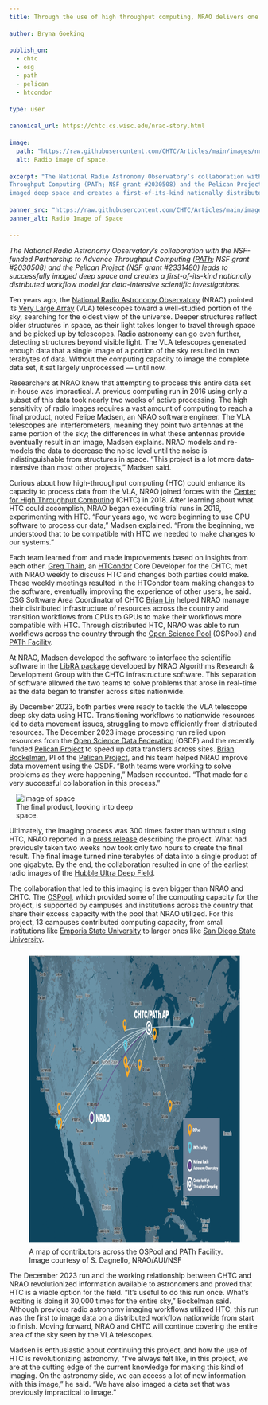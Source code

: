 ```yaml
---
title: Through the use of high throughput computing, NRAO delivers one of the deepest radio images of space

author: Bryna Goeking

publish_on:
  - chtc
  - osg
  - path
  - pelican
  - htcondor
  
type: user

canonical_url: https://chtc.cs.wisc.edu/nrao-story.html

image:
  path: "https://raw.githubusercontent.com/CHTC/Articles/main/images/nrao-vla.png"
  alt: Radio image of space.
  
excerpt: "The National Radio Astronomy Observatory’s collaboration with the NSF-funded Partnership to Advance 
Throughput Computing (PATh; NSF grant #2030508) and the Pelican Project (NSF grant #2331480) leads to successfully
imaged deep space and creates a first-of-its-kind nationally distributed workflow model for data-intensive scientific investigations."

banner_src: "https://raw.githubusercontent.com/CHTC/Articles/main/images/nrao-vla.png"
banner_alt: Radio Image of Space

---
```


*The National Radio Astronomy Observatory’s collaboration with the NSF-funded Partnership to Advance Throughput Computing 
([PATh](https://path-cc.io/); NSF grant #2030508) and the Pelican Project (NSF grant #2331480)  leads to successfully imaged deep 
space and creates a first-of-its-kind nationally distributed workflow model for data-intensive scientific investigations.*


Ten years ago, the [National Radio Astronomy Observatory](https://public.nrao.edu/) (NRAO) pointed its
[Very Large Array](https://public.nrao.edu/telescopes/vla/) (VLA) telescopes toward a well-studied portion of the sky, searching for the
oldest view of the universe. Deeper structures reflect older structures in space, as their light takes longer to travel through space 
and be picked up by telescopes. Radio astronomy can go even further, detecting structures beyond visible light. The VLA 
telescopes generated enough data that a single image of a portion of the sky resulted in two terabytes of data. Without the 
computing capacity to image the complete data set, it sat largely unprocessed — until now.  


Researchers at NRAO knew that attempting to process this entire data set in-house was impractical. A previous computing run in 2016 using only a subset of this data took nearly two weeks of active processing. The high sensitivity of radio images requires a vast amount of computing to reach a final product, noted Felipe Madsen, an 
NRAO software engineer. The VLA telescopes are interferometers, meaning they point two antennas at the same portion of the 
sky; the differences in what these antennas provide eventually result in an image, Madsen explains. NRAO models and re-models 
the data to decrease the noise level until the noise is indistinguishable from structures in space. “This project is a lot 
more data-intensive than most other projects,” Madsen said. 

Curious about how high-throughput computing (HTC) could enhance its capacity to process data from the VLA, NRAO joined 
forces with the [Center for High Throughput Computing](https://chtc.cs.wisc.edu/) (CHTC) in 2018. After learning about 
what HTC could accomplish, NRAO began executing trial runs in 2019, experimenting with HTC. “Four years ago, we were 
beginning to use GPU software to process our data,” Madsen explained. “From the beginning, we understood that to be 
compatible with HTC we needed to make changes to our systems.”


Each team learned from and made improvements based on insights from each other. [Greg Thain](https://www.cs.wisc.edu/staff/thain-gregory/),
an [HTCondor](https://htcondor.org/) Core Developer for the CHTC, met with NRAO weekly to discuss HTC and changes both parties 
could make. These weekly meetings resulted in the HTCondor team making changes to the software, eventually improving the 
experience of other users, he said. OSG Software Area Coordinator of CHTC [Brian Lin](https://www.cs.wisc.edu/staff/lin-brian/) 
helped NRAO manage their distributed infrastructure of resources across the country and transition workflows from CPUs to GPUs 
to make their workflows more compatible with HTC. Through distributed HTC, NRAO was able to run workflows across the country through the
[Open Science Pool](https://osg-htc.org/services/open_science_pool.html) (OSPool) and 
[PATh Facility](https://path-cc.io/facility/index.html).


At NRAO, Madsen developed the software to interface the scientific software in the [LibRA package](https://github.com/ardg-nrao/libra)
developed by NRAO Algorithms Research & Development Group with the CHTC infrastructure software. This separation of software 
allowed the two teams to solve problems that arose in real-time as the data began to transfer across sites nationwide.


By December 2023, both parties were ready to tackle the VLA telescope deep sky data using HTC. Transitioning workflows to
nationwide resources led to data movement issues, struggling to move efficiently from distributed resources. The December 
2023 image processing run relied upon resources from the [Open Science Data Federation](https://osg-htc.org/services/osdf.html) 
(OSDF) and the recently funded [Pelican Project](https://chtc.cs.wisc.edu/the-pelican-project.html) to speed up data 
transfers across sites. [Brian Bockelman](https://morgridge.org/profile/brian-bockelman/), PI of the 
[Pelican Project](https://pelicanplatform.org/), and his team helped NRAO improve data movement using the OSDF. “Both teams 
were working to solve problems as they were happening,” Madsen recounted. “That made for a very successful collaboration 
in this process.”

  
 <figure class="figure float-end" style="margin-left: 1em; width: 250px;">
  <img src="https://raw.githubusercontent.com/CHTC/Articles/main/images/nrao-vla.png" class="figure-img img-fluid rounded" alt="Image of
    space" width="250px">
   <figcaption class="figure-caption">The final product, looking into deep space.<br/></figcaption>
</figure>


Ultimately, the imaging process was 300 times faster than without using HTC, NRAO reported in 
a [press release](https://public.nrao.edu/news/astronomers-study-the-universe-300-times-faster/) describing 
the project. What had previously taken two weeks now took only two hours to create the final result. The final image turned nine terabytes of data into a single 
product of one gigabyte.  By 
the end, the collaboration resulted in one of the earliest radio images of the
[Hubble Ultra Deep Field](https://esahubble.org/images/heic0611b/).


The collaboration that led to this imaging is even bigger than NRAO and CHTC. 
The [OSPool](https://osg-htc.org/services/open_science_pool), which provided some of the computing capacity for the project, 
is supported by campuses and institutions across the country that share their excess capacity with the pool 
that NRAO utilized. For this project, 13 campuses contributed computing capacity, from small institutions 
like [Emporia State University](https://www.emporia.edu/) to larger ones like [San Diego State University](https://www.sdsu.edu/).


<figure class="figure float-end" style="margin-center: 1em">
  <img src='https://raw.githubusercontent.com/CHTC/Articles/main/images/nrao_chtc_collab_map.jpeg' height="594" width="1024" 
    alt="Map of United States, line connecting 13 locations involved in data processing.">
  <figcaption class="figure-caption">A map of contributors across the OSPool and PATh Facility. Image courtesy of S. Dagnello, NRAO/AUI/NSF
<br/></figcaption>
</figure>


The December 2023 run and the working relationship between CHTC and NRAO revolutionized information available to astronomers
and proved that HTC is a viable option for the field. “It’s useful to do this run once. What’s exciting is doing it 
30,000 times for the entire sky,” Bockelman said. Although previous radio astronomy imaging workflows utilized HTC, 
this run was the first to image data on a distributed workflow nationwide from start to finish. Moving forward, NRAO 
and CHTC will continue covering the entire area of the sky seen by the VLA telescopes.


Madsen is enthusiastic about continuing this project, and how the use of HTC is revolutionizing astronomy, “I’ve always felt 
like, in this project, we are at the cutting edge of the current knowledge for making this kind of imaging. 
On the astronomy side, we can access a lot of new information with this image,” he said. “We have also imaged a data set that was
previously impractical to image.”
